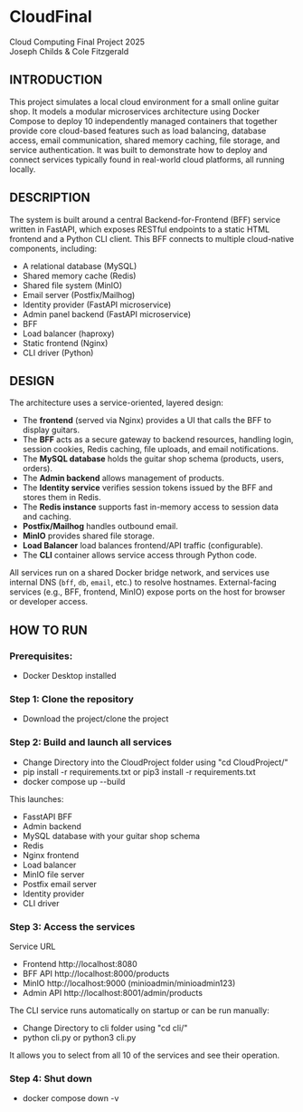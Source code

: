 # CloudFinal
Cloud Computing Final Project 2025 <br/>
Joseph Childs & Cole Fitzgerald

## INTRODUCTION
This project simulates a local cloud environment for a small online guitar shop. It models a modular microservices architecture using Docker Compose to deploy 10 independently managed containers that together provide core cloud-based features such as load balancing, database access, email communication, shared memory caching, file storage, and service authentication.
It was built to demonstrate how to deploy and connect services typically found in real-world cloud platforms, all running locally.

## DESCRIPTION
The system is built around a central Backend-for-Frontend (BFF) service written in FastAPI, which exposes RESTful endpoints to a static HTML frontend and a Python CLI client. This BFF connects to multiple cloud-native components, including:

- A relational database (MySQL)
- Shared memory cache (Redis)
- Shared file system (MinIO)
- Email server (Postfix/Mailhog)
- Identity provider (FastAPI microservice)
- Admin panel backend (FastAPI microservice)
- BFF
- Load balancer (haproxy)
- Static frontend (Nginx)
- CLI driver (Python)

## DESIGN
The architecture uses a service-oriented, layered design:

- The **frontend** (served via Nginx) provides a UI that calls the BFF to display guitars.
- The **BFF** acts as a secure gateway to backend resources, handling login, session cookies, Redis caching, file uploads, and email notifications.
- The **MySQL database** holds the guitar shop schema (products, users, orders).
- The **Admin backend** allows management of products.
- The **Identity service** verifies session tokens issued by the BFF and stores them in Redis.
- The **Redis instance** supports fast in-memory access to session data and caching.
- **Postfix/Mailhog** handles outbound email.
- **MinIO** provides shared file storage.
- **Load Balancer** load balances frontend/API traffic (configurable).
- The **CLI** container allows service access through Python code.

All services run on a shared Docker bridge network, and services use internal DNS (`bff`, `db`, `email`, etc.) to resolve hostnames. External-facing services (e.g., BFF, frontend, MinIO) expose ports on the host for browser or developer access.

## HOW TO RUN

### Prerequisites:
- Docker Desktop installed

### Step 1: Clone the repository
- Download the project/clone the project

### Step 2: Build and launch all services
- Change Directory into the CloudProject folder using "cd CloudProject/"
- pip install -r requirements.txt or pip3 install -r requirements.txt
- docker compose up --build

This launches:
- FasstAPI BFF
- Admin backend
- MySQL database with your guitar shop schema
- Redis
- Nginx frontend
- Load balancer
- MinIO file server
- Postfix email server
- Identity provider
- CLI driver

### Step 3: Access the services
Service	URL
- Frontend	http://localhost:8080
- BFF API	http://localhost:8000/products
- MinIO	http://localhost:9000 (minioadmin/minioadmin123)
- Admin API	http://localhost:8001/admin/products

The CLI service runs automatically on startup or can be run manually:
- Change Directory to cli folder using "cd cli/"
- python cli.py or python3 cli.py

It allows you to select from all 10 of the services and see their operation.

### Step 4: Shut down
- docker compose down -v

